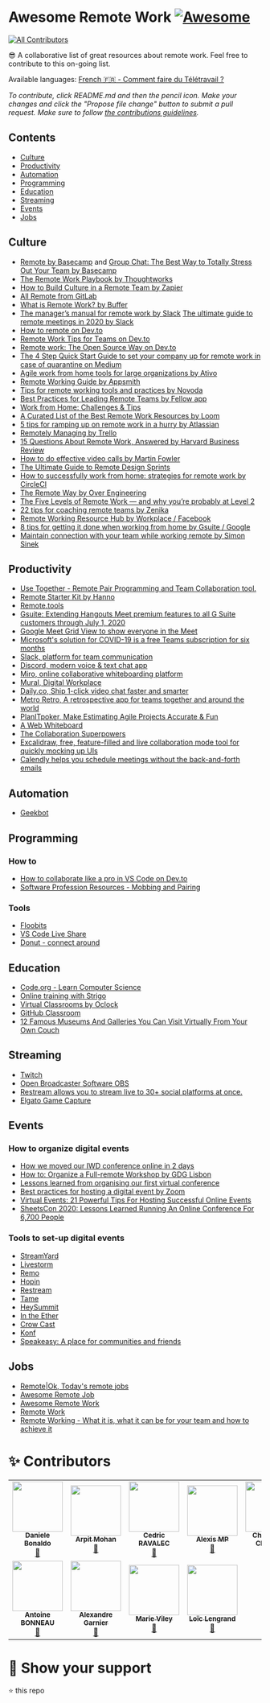 # Awesome Remote Work [![Awesome](https://cdn.rawgit.com/sindresorhus/awesome/d7305f38d29fed78fa85652e3a63e154dd8e8829/media/badge.svg)](https://github.com/sindresorhus/awesome)
<!-- ALL-CONTRIBUTORS-BADGE:START - Do not remove or modify this section -->
[![All Contributors](https://img.shields.io/badge/all_contributors-11-orange.svg?style=flat-square)](#contributors-)
<!-- ALL-CONTRIBUTORS-BADGE:END -->

😎 A collaborative list of great resources about remote work. Feel free to contribute to this on-going list.

Available languages: [French :fr: - Comment faire du Télétravail ?](https://github.com/jlandure/awesome-remote-work/blob/master/README-fr.md)

*To contribute, click README.md and then the pencil icon. Make your changes and click the "Propose file change" button to submit a pull request. Make sure to follow [the contributions guidelines](CONTRIBUTING.md).*


## Contents

- [Culture](#culture)
- [Productivity](#productivity)
- [Automation](#automation)
- [Programming](#programming)
- [Education](#education)
- [Streaming](#streaming)
- [Events](#events)
- [Jobs](#jobs)


## Culture

- [Remote by Basecamp](https://basecamp.com/books/remote) and [Group Chat:
The Best Way to Totally Stress Out Your Team by Basecamp](https://basecamp.com/guides/group-chat-problems)
- [The Remote Work Playbook by Thoughtworks](https://www.thoughtworks.com/remote-work-playbook)
- [How to Build Culture in a Remote Team by Zapier](https://zapier.com/learn/remote-work/how-build-culture-remote-team/)
- [All Remote from GitLab](https://about.gitlab.com/company/culture/all-remote/)
- [What is Remote Work? by Buffer](https://open.buffer.com/remote-work/)
- [The manager’s manual for remote work by Slack](https://slackhq.com/manager-manual-for-remote-work) [The ultimate guide to remote meetings in 2020 by Slack](https://slackhq.com/ultimate-guide-remote-meetings)
- [How to remote on Dev.to](https://dev.to/andydangerous/how-to-remote)
- [Remote Work Tips for Teams on Dev.to](https://dev.to/laurieontech/remote-work-tips-for-teams-51ap)
- [Remote work: The Open Source Way on Dev.to](https://dev.to/anajsana95/remote-work-the-open-source-way-i52)
- [The 4 Step Quick Start Guide to set your company up for remote work in case of quarantine on Medium](https://medium.com/@kaionthecouch/the-4-step-quick-start-guide-to-set-your-company-up-for-remote-work-in-case-of-emergencies-587fd015ef18)
- [Agile work from home tools for large organizations by Ativo](https://ativo.io/blog/agile-work-from-home-tools-for-large-organizations/)
- [Remote Working Guide by Appsmith](https://www.appsmith.com/posts/remote-working-guide/)
- [Tips for remote working tools and practices by Novoda](https://blog.novoda.com/our-top-tips-for-remote-working-tools-and-practices/)
- [Best Practices for Leading Remote Teams by Fellow app](https://fellow.app/blog/2019/best-practices-for-leading-remote-teams/)
- [Work from Home: Challenges & Tips](https://xeraa.net/talks/work-from-home-challenges-tips/)
- [A Curated List of the Best Remote Work Resources by Loom](https://www.loom.com/blog/best-remote-work-resources)
- [5 tips for ramping up on remote work in a hurry by Atlassian](https://www.atlassian.com/blog/teamwork/remote-work-productivity)
- [Remotely Managing by Trello](https://medium.com/remotely-managing)
- [15 Questions About Remote Work, Answered by Harvard Business Review](https://hbr.org/2020/03/15-questions-about-remote-work-answered)
- [How to do effective video calls by Martin Fowler](https://martinfowler.com/articles/effective-video-calls.html)
- [The Ultimate Guide to Remote Design Sprints](https://modus.medium.com/https-medium-com-justmadco-ultimate-guide-to-remote-design-sprints-78d180ca61db)
- [How to successfully work from home: strategies for remote work by CircleCI](https://circleci.com/blog/maslow-s-hierarchy-of-remote-worker-needs/)
- [The Remote Way by Over Engineering](https://medium.com/over-engineering/the-remote-way-805e3e37bad6)
- [The Five Levels of Remote Work — and why you’re probably at Level 2](https://medium.com/swlh/the-five-levels-of-remote-work-and-why-youre-probably-at-level-2-ccaf05a25b9c)
- [22 tips for coaching remote teams by Zenika](https://medium.zenika.com/22-tips-for-coaching-remote-teams-1e04232f9607)
- [Remote Working Resource Hub by Workplace / Facebook](https://www.facebook.com/workplace/remote-working-resource-hub)
- [8 tips for getting it done when working from home by Gsuite / Google](https://www.blog.google/products/g-suite/8-tips-for-working-from-home/)
- [Maintain connection with your team while working remote by Simon Sinek](https://simonsinek.com/commit/huddle-how-to/)


## Productivity

- [Use Together - Remote Pair Programming and Team Collaboration tool.](https://www.use-together.com/fr/)
- [Remote Starter Kit by Hanno](https://www.remotestarterkit.com/)
- [Remote.tools](https://www.remote.tools/)
- [Gsuite: Extending Hangouts Meet premium features to all G Suite customers through July 1, 2020](https://gsuiteupdates.googleblog.com/2020/03/enabling-hangouts-meet-premium-features.html)
- [Google Meet Grid View to show everyone in the Meet](https://chrome.google.com/webstore/detail/google-meet-grid-view/bjkegbgpfgpikgkfidhcihhiflbjgfic)
- [Microsoft's solution for COVID-19 is a free Teams subscription for six months
](https://www.pcworld.com/article/3530374/microsofts-solution-for-covid-19-is-a-free-teams-subscription-for-six-months.html)
- [Slack, platform for team communication](https://slack.com/)
- [Discord, modern voice & text chat app](https://discordapp.com/)
- [Miro, online collaborative whiteboarding platform](https://miro.com/)
- [Mural, Digital Workplace](https://www.mural.co/)
- [Daily.co, Ship 1-click video chat faster and smarter](https://www.daily.co/)
- [Metro Retro, A retrospective app for teams together and around the world](https://metroretro.io/)
- [PlanITpoker, Make Estimating Agile Projects Accurate & Fun](https://www.planitpoker.com/)
- [A Web Whiteboard](https://awwapp.com/)
- [The Collaboration Superpowers](https://www.collaborationsuperpowers.com/remote-resources/)
- [Excalidraw, free, feature-filled and live collaboration mode tool for quickly mocking up UIs](https://excalidraw.com/)
- [Calendly helps you schedule meetings without the back-and-forth emails](https://calendly.com/)



## Automation

- [Geekbot](https://geekbot.com/)


## Programming

### How to

- [How to collaborate like a pro in VS Code on Dev.to](https://dev.to/thegeoffstevens/how-to-collaborate-like-a-pro-in-vs-code-4iaj)
- [Software Profession Resources - Mobbing and Pairing](https://trello.com/b/1lfMkCOh/software-profession-resources)

### Tools

- [Floobits](https://floobits.com/)
- [VS Code Live Share](https://marketplace.visualstudio.com/items?itemName=MS-vsliveshare.vsliveshare-pack)
- [Donut - connect around](https://www.donut.com/)

## Education

- [Code.org - Learn Computer Science](https://studio.code.org/courses)
- [Online training with Strigo](https://strigo.io/)
- [Virtual Classrooms by Oclock](https://oclock.io/)
- [GitHub Classroom](https://classroom.github.com/)
- [12 Famous Museums And Galleries You Can Visit Virtually From Your Own Couch](https://www.boredpanda.com/famous-museums-offering-virtual-tours/)


## Streaming

- [Twitch](https://www.twitch.tv/)
- [Open Broadcaster Software OBS](https://obsproject.com/fr)
- [Restream allows you to stream live to 30+ social platforms at once.](https://restream.io/)
- [Elgato Game Capture](https://www.elgato.com/fr)


## Events

### How to organize digital events

- [How we moved our IWD conference online in 2 days](https://medium.com/gdgeurope/how-we-moved-our-iwd-conference-online-in-2-days-e00110a444a3)
- [How to: Organize a Full-remote Workshop by GDG Lisbon](https://medium.com/@GDGLisbon/how-to-organize-a-full-remote-workshop-6f0c0dc8b141)
- [Lessons learned from organising our first virtual conference](https://www.taxjustice.net/2020/03/05/lessons-learned-from-organising-our-first-virtual-conference/)
- [Best practices for hosting a digital event by Zoom](https://blog.zoom.us/wordpress/2020/03/04/best-practices-for-hosting-a-digital-event/)
- [Virtual Events: 21 Powerful Tips For Hosting Successful Online Events](https://navidmoazzez.com/virtual-events/)
- [SheetsCon 2020: Lessons Learned Running An Online Conference For 6,700 People](https://www.benlcollins.com/spreadsheets/sheetscon-2020-online-conference-lessons/)

### Tools to set-up digital events

- [StreamYard](https://streamyard.com/)
- [Livestorm](https://livestorm.co/fr/)
- [Remo](https://remo.co/)
- [Hopin](https://hopin.to/)
- [Restream](https://restream.io/)
- [Tame](https://tame.events/virtual-conference/)
- [HeySummit](https://heysummit.com/)
- [In the Ether](https://intheether.xyz/)
- [Crow Cast](https://www.crowdcast.io/)
- [Konf](https://konf.co/)
- [Speakeasy: A place for communities and friends](https://speakeasy.co/)


## Jobs

- [Remote|Ok, Today's remote jobs](https://remoteok.io/)
- [Awesome Remote Job](https://github.com/lukasz-madon/awesome-remote-job/)
- [Awesome Remote Work](https://github.com/hugo53/awesome-RemoteWork)
- [Remote Work](https://github.com/fjbelchi/RemoteWork)
- [Remote Working - What it is, what it can be for your team and how to achieve it](https://github.com/msg-DAVID-GmbH/RemoteWorking)


# ✨ Contributors

<!-- ALL-CONTRIBUTORS-LIST:START - Do not remove or modify this section -->
<!-- prettier-ignore-start -->
<!-- markdownlint-disable -->
<table>
  <tr>
    <td align="center"><a href="http://www.danielebonaldo.com"><img src="https://avatars3.githubusercontent.com/u/3942812?v=4" width="100px;" alt=""/><br /><sub><b>Daniele Bonaldo</b></sub></a><br /><a href="https://github.com/zenika-open-source/awesome-remote-work/commits?author=danybony" title="Documentation">📖</a></td>
    <td align="center"><a href="http://arpitmohan.com"><img src="https://avatars2.githubusercontent.com/u/458946?v=4" width="100px;" alt=""/><br /><sub><b>Arpit Mohan</b></sub></a><br /><a href="https://github.com/zenika-open-source/awesome-remote-work/commits?author=mohanarpit" title="Documentation">📖</a></td>
    <td align="center"><a href="https://github.com/cravalec"><img src="https://avatars1.githubusercontent.com/u/8771111?v=4" width="100px;" alt=""/><br /><sub><b>Cedric RAVALEC</b></sub></a><br /><a href="https://github.com/zenika-open-source/awesome-remote-work/commits?author=cravalec" title="Documentation">📖</a></td>
    <td align="center"><a href="http://twitter.com/alexismp"><img src="https://avatars3.githubusercontent.com/u/1085096?v=4" width="100px;" alt=""/><br /><sub><b>Alexis MP</b></sub></a><br /><a href="https://github.com/zenika-open-source/awesome-remote-work/commits?author=alexismp" title="Documentation">📖</a></td>
    <td align="center"><a href="https://lydra.fr"><img src="https://avatars0.githubusercontent.com/u/2980075?v=4" width="100px;" alt=""/><br /><sub><b>Christophe Chaudier</b></sub></a><br /><a href="https://github.com/zenika-open-source/awesome-remote-work/commits?author=cchaudier" title="Documentation">📖</a></td>
    <td align="center"><a href="https://www.edouard-marquez.me"><img src="https://avatars1.githubusercontent.com/u/246838?v=4" width="100px;" alt=""/><br /><sub><b>Edouard Marquez</b></sub></a><br /><a href="https://github.com/zenika-open-source/awesome-remote-work/commits?author=g123k" title="Documentation">📖</a></td>
    <td align="center"><a href="https://blog.zenika.com/author/jlandure/"><img src="https://avatars2.githubusercontent.com/u/525974?v=4" width="100px;" alt=""/><br /><sub><b>Julien Landuré</b></sub></a><br /><a href="https://github.com/zenika-open-source/awesome-remote-work/pulls?q=is%3Apr+reviewed-by%3Ajlandure" title="Reviewed Pull Requests">👀</a> <a href="https://github.com/zenika-open-source/awesome-remote-work/commits?author=jlandure" title="Documentation">📖</a> <a href="#translation-jlandure" title="Translation">🌍</a> <a href="#ideas-jlandure" title="Ideas, Planning, & Feedback">🤔</a></td>
  </tr>
  <tr>
    <td align="center"><a href="https://github.com/CallMeGoodWater"><img src="https://avatars3.githubusercontent.com/u/17405388?v=4" width="100px;" alt=""/><br /><sub><b>Antoine BONNEAU</b></sub></a><br /><a href="https://github.com/zenika-open-source/awesome-remote-work/commits?author=CallMeGoodWater" title="Documentation">📖</a></td>
    <td align="center"><a href="https://www.zigarn.com"><img src="https://avatars2.githubusercontent.com/u/175128?v=4" width="100px;" alt=""/><br /><sub><b>Alexandre Garnier</b></sub></a><br /><a href="https://github.com/zenika-open-source/awesome-remote-work/pulls?q=is%3Apr+reviewed-by%3Azigarn" title="Reviewed Pull Requests">👀</a></td>
    <td align="center"><a href="https://github.com/Mayie"><img src="https://avatars3.githubusercontent.com/u/35461138?v=4" width="100px;" alt=""/><br /><sub><b>Marie Viley</b></sub></a><br /><a href="https://github.com/zenika-open-source/awesome-remote-work/commits?author=Mayie" title="Documentation">📖</a></td>
    <td align="center"><a href="https://github.com/loic5"><img src="https://avatars2.githubusercontent.com/u/42970493?v=4" width="100px;" alt=""/><br /><sub><b>Loïc Lengrand</b></sub></a><br /><a href="https://github.com/zenika-open-source/awesome-remote-work/commits?author=loic5" title="Documentation">📖</a></td>
  </tr>
</table>

<!-- markdownlint-enable -->
<!-- prettier-ignore-end -->
<!-- ALL-CONTRIBUTORS-LIST:END -->


# 🎉 Show your support

⭐️ this repo
